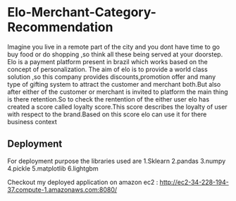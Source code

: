 # Elo-Merchant-Category-Recommendation

Imagine you live in a remote part of the city and you dont have time to go buy food or do shopping ,so think all these being served at your doorstep. Elo is a payment platform present in brazil which works based on the concept of personalization. The aim of elo is to provide a world class solution ,so this company provides discounts,promotion offer and many type of gifting system to attract the customer and merchant both.But also after either of the customer or merchant is invited to platform the main thing is there retention.So to check the rentention of the either user elo has created a score called loyalty score.This score describes the loyalty of user with respect to the brand.Based on this score elo can use it for there business context

## Deployment

For deployment purpose the libraries used are
1.Sklearn
2.pandas
3.numpy
4.pickle
5.matplotlib
6.lightgbm

Checkout my deployed application on amazon ec2 : 
http://ec2-34-228-194-37.compute-1.amazonaws.com:8080/
